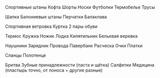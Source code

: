 Спортивные штаны
Кофта
Шорты
Носки
Футболки
Термобелье
Трусы

Шапка
Балониевые штаны
Перчатки
Балаклава

Спортивная ветровка
Куртка
2 пары обуви

Термос
Кружка
Ножик
Лодка
Кипятильник
Бельевая веревка

Наушники
Зарядник
Провода
Павербанк
Расческа
Очки
Платки

Сланцы
Полотенце

Бритва
Зубные принадлежности (паста и щётка)
Салфетки
Медицина (пластырь точно, от поноса + другие разные)